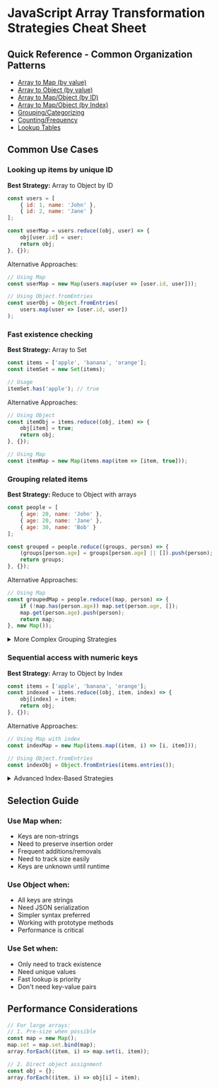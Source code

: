 # JavaScript Array Transformation Strategies Cheat Sheet

## Quick Reference - Common Organization Patterns
- [Array to Map (by value)](#array-to-map)
- [Array to Object (by value)](#array-to-object)
- [Array to Map/Object (by ID)](#by-id)
- [Array to Map/Object (by Index)](#by-index)
- [Grouping/Categorizing](#grouping)
- [Counting/Frequency](#counting)
- [Lookup Tables](#lookup-tables)

## Common Use Cases

### Looking up items by unique ID
**Best Strategy:** Array to Object by ID
```javascript
const users = [
    { id: 1, name: 'John' },
    { id: 2, name: 'Jane' }
];

const userMap = users.reduce((obj, user) => {
    obj[user.id] = user;
    return obj;
}, {});
```

Alternative Approaches:
```javascript
// Using Map
const userMap = new Map(users.map(user => [user.id, user]));

// Using Object.fromEntries
const userObj = Object.fromEntries(
    users.map(user => [user.id, user])
);
```

### Fast existence checking
**Best Strategy:** Array to Set
```javascript
const items = ['apple', 'banana', 'orange'];
const itemSet = new Set(items);

// Usage
itemSet.has('apple'); // true
```

Alternative Approaches:
```javascript
// Using Object
const itemObj = items.reduce((obj, item) => {
    obj[item] = true;
    return obj;
}, {});

// Using Map
const itemMap = new Map(items.map(item => [item, true]));
```

### Grouping related items
**Best Strategy:** Reduce to Object with arrays
```javascript
const people = [
    { age: 20, name: 'John' },
    { age: 20, name: 'Jane' },
    { age: 30, name: 'Bob' }
];

const grouped = people.reduce((groups, person) => {
    (groups[person.age] = groups[person.age] || []).push(person);
    return groups;
}, {});
```

Alternative Approaches:
```javascript
// Using Map
const groupedMap = people.reduce((map, person) => {
    if (!map.has(person.age)) map.set(person.age, []);
    map.get(person.age).push(person);
    return map;
}, new Map());
```

<details>
<summary>More Complex Grouping Strategies</summary>

```javascript
// Multi-level grouping
const multiGroup = people.reduce((groups, person) => {
    const { age, gender } = person;
    groups[age] = groups[age] || {};
    groups[age][gender] = groups[age][gender] || [];
    groups[age][gender].push(person);
    return groups;
}, {});

// Grouping with custom key generator
const groupBy = (array, keyFn) => {
    return array.reduce((groups, item) => {
        const key = keyFn(item);
        (groups[key] = groups[key] || []).push(item);
        return groups;
    }, {});
};
```
</details>

### Sequential access with numeric keys
**Best Strategy:** Array to Object by Index
```javascript
const items = ['apple', 'banana', 'orange'];
const indexed = items.reduce((obj, item, index) => {
    obj[index] = item;
    return obj;
}, {});
```

Alternative Approaches:
```javascript
// Using Map with index
const indexMap = new Map(items.map((item, i) => [i, item]));

// Using Object.fromEntries
const indexObj = Object.fromEntries(items.entries());
```

<details>
<summary>Advanced Index-Based Strategies</summary>

```javascript
// Bidirectional lookup
const biLookup = items.reduce((obj, item, index) => {
    obj.byIndex[index] = item;
    obj.byValue[item] = index;
    return obj;
}, { byIndex: {}, byValue: {} });

// Chunked indexing
const chunk = (arr, size) => {
    return arr.reduce((chunks, item, i) => {
        const chunkIndex = Math.floor(i / size);
        (chunks[chunkIndex] = chunks[chunkIndex] || []).push(item);
        return chunks;
    }, {});
};
```
</details>

## Selection Guide

### Use Map when:
- Keys are non-strings
- Need to preserve insertion order
- Frequent additions/removals
- Need to track size easily
- Keys are unknown until runtime

### Use Object when:
- All keys are strings
- Need JSON serialization
- Simpler syntax preferred
- Working with prototype methods
- Performance is critical

### Use Set when:
- Only need to track existence
- Need unique values
- Fast lookup is priority
- Don't need key-value pairs

## Performance Considerations
```javascript
// For large arrays:
// 1. Pre-size when possible
const map = new Map();
map.set = map.set.bind(map);
array.forEach((item, i) => map.set(i, item));

// 2. Direct object assignment
const obj = {};
array.forEach((item, i) => obj[i] = item);
```


